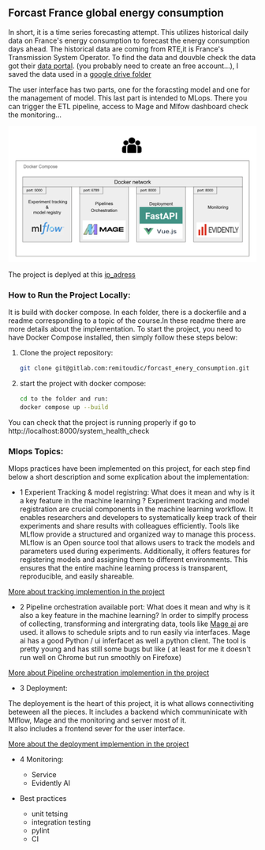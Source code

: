 ##  Forcast France global energy consumption 

In short, it is a time series forecasting attempt. This utilizes historical daily data on France's energy consumption to forecast the energy consumption days ahead. 
The historical data are coming from RTE,it is  France's Transmission System Operator. To find the data and douvble check the data got their [data portal](https://www.services-rte.com/en/download-data-published-by-rte.html?category=consumption&type=energy_consumption). (you probably need to create an free account...), I saved the data used in a [google drive folder](https://drive.google.com/drive/folders/1-XpTf70thgwDp7z4k2AxOetPem9Mz5ya?usp=sharing) 

The user interface has two parts, one for the foracsting model and one for the management of  model. This last part is intended to MLops. There you can trigger the ETL pipeline, access to Mage and Mlfow dashboard check the monitoring...
 


<img src="./README_docs/sys_overview.png" class="center" alt="drawing" width="600"/>

The project is deplyed at this [ip_adress]("") 


### How to Run the Project Locally:
It is build with docker compose. In each folder, there is a dockerfile and a readme corresponding to a topic of the course.In these readme there are more details about the implementation.
To start the project, you need to have Docker Compose installed, then simply follow these steps below: 

1. Clone the project repository:
   ```bash
   git clone git@gitlab.com:remitoudic/forcast_enery_consumption.git
   ```

2. start the project with docker compose:
    ```bash
    cd to the folder and run:
    docker compose up --build 
    ```

You can check that the project is running properly if
go to http://localhost:8000/system_health_check 


### Mlops Topics:
Mlops practices have been implemented  on this project, for each step  find below a short description and some explication about the implementation: 

- 1  Experient Tracking & model registring:
What does it mean and why is it a key feature in the machine learning ? Experiment tracking and model registration are crucial components in the machine learning workflow. It enables researchers and developers to systematically keep track of their experiments and share results with colleagues efficiently. Tools like MLflow provide a structured and organized way to manage this process.
MLflow is an Open source tool that  allows users to track the models and parameters used during experiments. Additionally, it offers features for registering models and assigning them to different environments. This ensures that the entire machine learning process is transparent, reproducible, and easily shareable.


[More about tracking implemention in the project](1-tracking/README.md)

- 2  Pipeline orchestration available port: What does it mean and why is it also a key feature in the machine learning?  In order to simplfy  process of collecting, transforming and intergrating data, tools like [Mage ai](https://github.com/mage-ai/mage-ai) are used. it allows to schedule sripts and to run easily via interfaces. Mage ai has a good Python / ui inferfacet  as  well a python client. The tool is pretty young and has still some bugs but like  ( at least for me  it doesn't run well on Chrome but run smoothly on  Firefoxe)

[More about Pipeline orchestration implemention in the project](2-orchestration/README.md)

   
- 3 Deployment:
 
 The deployement is the heart of this  project,  it is  what allows connectiviting beteween all the pieces. It includes a backend  which communinicate with Mlflow, Mage and the monitoring and server  most of it.  
 It also includes a frontend sever for  the user interface. 

 [More about  the deployment implemention in the project](3-deployment/README.md)

- 4 Monitoring:
    - Service
    - Evidently AI

- Best practices
    -  unit tetsing
    -  integration testing  
    -  pylint
    -  CI 



